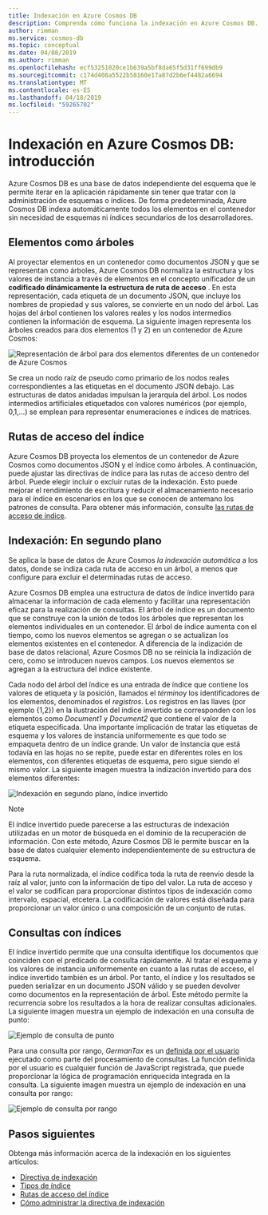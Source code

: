 ```yaml
---
title: Indexación en Azure Cosmos DB
description: Comprenda cómo funciona la indexación en Azure Cosmos DB.
author: rimman
ms.service: cosmos-db
ms.topic: conceptual
ms.date: 04/08/2019
ms.author: rimman
ms.openlocfilehash: ecf53251020ce1b639a5bf8da65f5d31ff699db9
ms.sourcegitcommit: c174d408a5522b58160e17a87d2b6ef4482a6694
ms.translationtype: MT
ms.contentlocale: es-ES
ms.lasthandoff: 04/18/2019
ms.locfileid: "59265702"
---
```

# <a name="indexing-in-azure-cosmos-db---overview"></a>Indexación en Azure Cosmos DB: introducción

Azure Cosmos DB es una base de datos independiente del esquema que le permite iterar en la aplicación rápidamente sin tener que tratar con la administración de esquemas o índices. De forma predeterminada, Azure Cosmos DB indexa automáticamente todos los elementos en el contenedor sin necesidad de esquemas ni índices secundarios de los desarrolladores.

## <a name="items-as-trees"></a>Elementos como árboles

Al proyectar elementos en un contenedor como documentos JSON y que se representan como árboles, Azure Cosmos DB normaliza la estructura y los valores de instancia a través de elementos en el concepto unificador de un **codificado dinámicamente la estructura de ruta de acceso** . En esta representación, cada etiqueta de un documento JSON, que incluye los nombres de propiedad y sus valores, se convierte en un nodo del árbol. Las hojas del árbol contienen los valores reales y los nodos intermedios contienen la información de esquema. La siguiente imagen representa los árboles creados para dos elementos (1 y 2) en un contenedor de Azure Cosmos:

![Representación de árbol para dos elementos diferentes de un contenedor de Azure Cosmos](./media/index-overview/indexing-as-tree.png)

Se crea un nodo raíz de pseudo como primario de los nodos reales correspondientes a las etiquetas en el documento JSON debajo. Las estructuras de datos anidadas impulsan la jerarquía del árbol. Los nodos intermedios artificiales etiquetados con valores numéricos (por ejemplo, 0,1,...) se emplean para representar enumeraciones e índices de matrices.

## <a name="index-paths"></a>Rutas de acceso del índice

Azure Cosmos DB proyecta los elementos de un contenedor de Azure Cosmos como documentos JSON y el índice como árboles. A continuación, puede ajustar las directivas de índice para las rutas de acceso dentro del árbol. Puede elegir incluir o excluir rutas de la indexación. Esto puede mejorar el rendimiento de escritura y reducir el almacenamiento necesario para el índice en escenarios en los que se conocen de antemano los patrones de consulta. Para obtener más información, consulte [las rutas de acceso de índice](index-paths.md).

## <a name="indexing-under-the-hood"></a>Indexación: En segundo plano

Se aplica la base de datos de Azure Cosmos *la indexación automática* a los datos, donde se indiza cada ruta de acceso en un árbol, a menos que configure para excluir el determinadas rutas de acceso.

Azure Cosmos DB emplea una estructura de datos de índice invertido para almacenar la información de cada elemento y facilitar una representación eficaz para la realización de consultas. El árbol de índice es un documento que se construye con la unión de todos los árboles que representan los elementos individuales en un contenedor. El árbol de índice aumenta con el tiempo, como los nuevos elementos se agregan o se actualizan los elementos existentes en el contenedor. A diferencia de la indización de base de datos relacional, Azure Cosmos DB no se reinicia la indización de cero, como se introducen nuevos campos. Los nuevos elementos se agregan a la estructura del índice existente. 

Cada nodo del árbol del índice es una entrada de índice que contiene los valores de etiqueta y la posición, llamados el *término*y los identificadores de los elementos, denominados el *registros*. Los registros en las llaves (por ejemplo {1,2}) en la ilustración del índice invertido se corresponden con los elementos como *Document1* y *Document2* que contiene el valor de la etiqueta especificada. Una importante implicación de tratar las etiquetas de esquema y los valores de instancia uniformemente es que todo se empaqueta dentro de un índice grande. Un valor de instancia que está todavía en las hojas no se repite, puede estar en diferentes roles en los elementos, con diferentes etiquetas de esquema, pero sigue siendo el mismo valor. La siguiente imagen muestra la indización invertido para dos elementos diferentes:

![Indexación en segundo plano, índice invertido](./media/index-overview/inverted-index.png)

> [!NOTE]
> El índice invertido puede parecerse a las estructuras de indexación utilizadas en un motor de búsqueda en el dominio de la recuperación de información. Con este método, Azure Cosmos DB le permite buscar en la base de datos cualquier elemento independientemente de su estructura de esquema.

Para la ruta normalizada, el índice codifica toda la ruta de reenvío desde la raíz al valor, junto con la información de tipo del valor. La ruta de acceso y el valor se codifican para proporcionar distintos tipos de indexación como intervalo, espacial, etcetera. La codificación de valores está diseñada para proporcionar un valor único o una composición de un conjunto de rutas.

## <a name="querying-with-indexes"></a>Consultas con índices

El índice invertido permite que una consulta identifique los documentos que coinciden con el predicado de consulta rápidamente. Al tratar el esquema y los valores de instancia uniformemente en cuanto a las rutas de acceso, el índice invertido también es un árbol. Por tanto, el índice y los resultados se pueden serializar en un documento JSON válido y se pueden devolver como documentos en la representación de árbol. Este método permite la recurrencia sobre los resultados a la hora de realizar consultas adicionales. La siguiente imagen muestra un ejemplo de indexación en una consulta de punto:  

![Ejemplo de consulta de punto](./media/index-overview/index-point-query.png)

Para una consulta por rango, *GermanTax* es un [definida por el usuario](stored-procedures-triggers-udfs.md#udfs) ejecutado como parte del procesamiento de consultas. La función definida por el usuario es cualquier función de JavaScript registrada, que puede proporcionar la lógica de programación enriquecida integrada en la consulta. La siguiente imagen muestra un ejemplo de indexación en una consulta por rango:

![Ejemplo de consulta por rango](./media/index-overview/index-range-query.png)

## <a name="next-steps"></a>Pasos siguientes

Obtenga más información acerca de la indexación en los siguientes artículos:

- [Directiva de indexación](index-policy.md)
- [Tipos de índice](index-types.md)
- [Rutas de acceso del índice](index-paths.md)
- [Cómo administrar la directiva de indexación](how-to-manage-indexing-policy.md)
